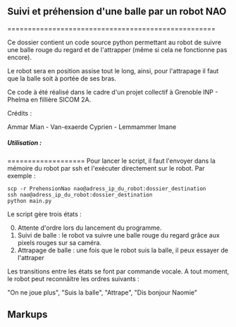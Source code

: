 ## Suivi et préhension d'une balle par un robot NAO
===================================================

Ce dossier contient un code source python permettant au robot de suivre une balle rouge du regard et de l'attrapper (même si cela ne fonctionne pas encore).

Le robot sera en position assise tout le long, ainsi, pour l'attrapage il faut que la balle soit à portée de ses bras.

Ce code à été réalisé dans le cadre d'un projet collectif à Grenoble INP - Phelma en fillière SICOM 2A.

Crédits :

Ammar Mian - Van-exaerde Cyprien - Lemmammer Imane

##### Utilisation :
===================
Pour lancer le script, il faut l'envoyer dans la mémoire du robot par ssh et l'exécuter directement sur le robot. Par exemple :

```
scp -r PrehensionNao nao@adress_ip_du_robot:dossier_destination
ssh nao@adress_ip_du_robot:dossier_destination
python main.py
```
Le script gère trois états :

0. Attente d'ordre lors du lancement du programme.
0. Suivi de balle : le robot va suivre une balle rouge du regard grâce aux pixels rouges sur sa caméra.
0. Attrapage de balle : une fois que le robot suis la balle, il peux essayer de l'attraper

Les transitions entre les états se font par commande vocale. A tout moment, le robot peut reconnâitre les ordres suivants :

"On ne joue plus",
"Suis la balle",
"Attrape",
"Dis bonjour Naomie"

Markups
-------
